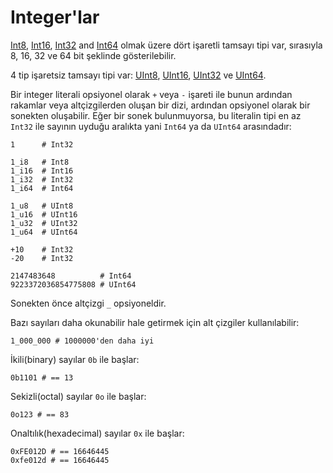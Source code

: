# Integer'lar

[Int8](http://crystal-lang.org/api/Int8.html), [Int16](http://crystal-lang.org/api/Int16.html), [Int32](http://crystal-lang.org/api/Int32.html) and [Int64](http://crystal-lang.org/api/Int64.html) olmak üzere dört işaretli tamsayı tipi var, sırasıyla 8, 16, 32 ve 64 bit şeklinde gösterilebilir.

4 tip işaretsiz tamsayı tipi var: [UInt8](http://crystal-lang.org/api/UInt8.html), [UInt16](http://crystal-lang.org/api/UInt16.html), [UInt32](http://crystal-lang.org/api/UInt32.html) ve [UInt64](http://crystal-lang.org/api/UInt64.html). 

Bir integer literali opsiyonel olarak `+` veya `-` işareti ile bunun ardından rakamlar veya altçizgilerden oluşan bir dizi, ardından opsiyonel olarak bir sonekten oluşabilir. Eğer bir sonek bulunmuyorsa, bu literalin tipi en az `Int32` ile sayının uyduğu aralıkta yani `Int64` ya da `UInt64` arasındadır:

```crystal
1      # Int32

1_i8   # Int8
1_i16  # Int16
1_i32  # Int32
1_i64  # Int64

1_u8   # UInt8
1_u16  # UInt16
1_u32  # UInt32
1_u64  # UInt64

+10    # Int32
-20    # Int32

2147483648          # Int64
9223372036854775808 # UInt64
```

Sonekten önce altçizgi `_` opsiyoneldir.

Bazı sayıları daha okunabilir hale getirmek için alt çizgiler kullanılabilir:

```crystal
1_000_000 # 1000000'den daha iyi
```

İkili(binary) sayılar `0b` ile başlar:

```crystal
0b1101 # == 13
```

Sekizli(octal) sayılar `0o` ile başlar:

```crystal
0o123 # == 83
```

Onaltılık(hexadecimal) sayılar `0x` ile başlar:

```crystal
0xFE012D # == 16646445
0xfe012d # == 16646445
```
